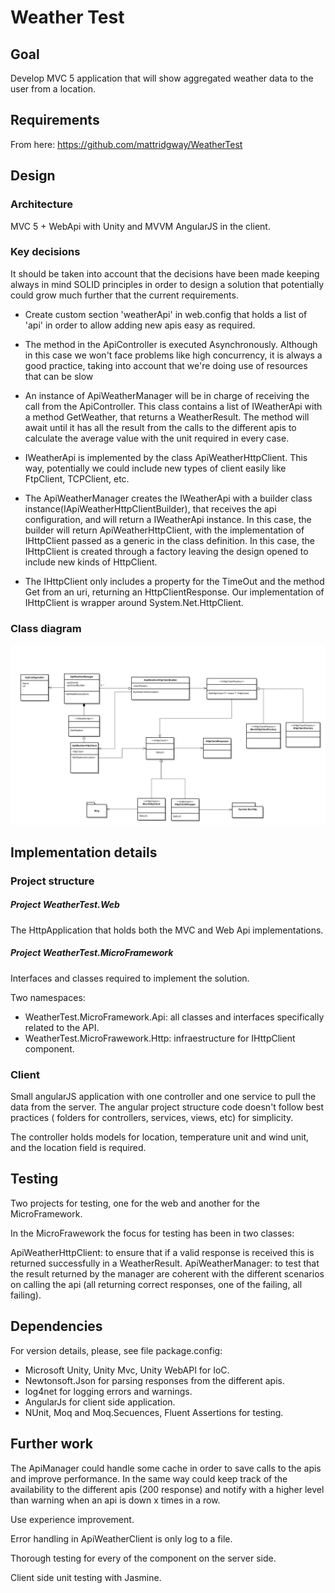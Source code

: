 # Weather Test

## Goal

Develop MVC 5 application that will show aggregated weather data to the user from a location.

## Requirements

From here: https://github.com/mattridgway/WeatherTest

## Design

### Architecture

MVC 5 + WebApi with Unity and MVVM AngularJS in the client.

### Key decisions

  It should be taken into account that the decisions have been made keeping always in mind SOLID principles in order to design a solution that potentially could grow much further that the current requirements.

- Create custom section 'weatherApi' in web.config that holds a list of 'api' in order to allow adding new apis easy as required.
  
- The method in the ApiController is executed Asynchronously. Although in this case we won't face problems like high concurrency, it is always a good practice, taking into account that we're doing use of resources that can be slow 
  
- An instance of ApiWeatherManager will be in charge of receiving the call from the ApiController. This class contains a list of IWeatherApi with a method GetWeather, that returns a WeatherResult. The method will await until it has all the result from the calls to the different apis to calculate the average value with the unit required in every case.
  
- IWeatherApi is implemented by the class ApiWeatherHttpClient. This way, potentially we could include new types of client easily like FtpClient, TCPClient, etc.
  
- The ApiWeatherManager creates the IWeatherApi with a builder class instance(IApiWeatherHttpClientBuilder), that receives the api configuration, and will return a IWeatherApi instance. In this case, the builder will return ApiWeatherHttpClient, with the implementation of IHttpClient passed as a generic in the class definition. In this case, the IHttpClient is created through a factory leaving the design opened to include new kinds of HttpClient.
   
- The IHttpClient only includes a property for the TimeOut and the method Get from an uri, returning an HttpClientResponse. Our implementation of IHttpClient is wrapper around System.Net.HttpClient.
   
### Class diagram

![Alt text](/doc/class_diagram_weather_test.png "Class diagram")

## Implementation details

### Project structure

##### Project WeatherTest.Web

The HttpApplication that holds both the MVC and Web Api implementations.

##### Project WeatherTest.MicroFramework

Interfaces and classes required to implement the solution.

Two namespaces:

- WeatherTest.MicroFramework.Api: all classes and interfaces specifically related to the API.
- WeatherTest.MicroFrawework.Http: infraestructure for IHttpClient component.

### Client

Small angularJS application with one controller and one service to pull the data from the server. The angular project structure code doesn't follow best practices ( folders for controllers, services, views, etc) for simplicity.

The controller holds models for location, temperature unit and wind unit, and the location field is required.

## Testing

Two projects for testing, one for the web and another for the MicroFramework.

In the MicroFrawework the focus for testing has been in two classes:
  
  ApiWeatherHttpClient: to ensure that if a valid response is received this is returned successfully in a WeatherResult.
  ApiWeatherManager: to test that the result returned by the manager are coherent with the different scenarios on calling the api (all returning correct responses, one of the failing, all failing).

## Dependencies

For version details, please, see file package.config:

- Microsoft Unity, Unity Mvc, Unity WebAPI for IoC.
- Newtonsoft.Json for parsing responses from the different apis.
- log4net for logging errors and warnings.
- AngularJs for client side application.
- NUnit, Moq and Moq.Secuences, Fluent Assertions for testing.

## Further work

  The ApiManager could handle some cache in order to save calls to the apis and improve performance. In the same way could keep track of the availability to the different apis (200 response) and notify with a higher level than warning when an api is down x times in a row.

  Use experience improvement.
  
  Error handling in ApiWeatherClient is only log to a file. 

  Thorough testing for every of the component on the server side.

  Client side unit testing with Jasmine.



